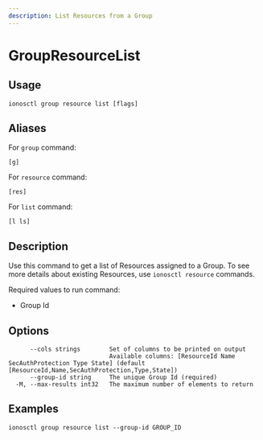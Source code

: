 ```yaml
---
description: List Resources from a Group
---
```


# GroupResourceList

## Usage

```text
ionosctl group resource list [flags]
```

## Aliases

For `group` command:

```text
[g]
```

For `resource` command:

```text
[res]
```

For `list` command:

```text
[l ls]
```

## Description

Use this command to get a list of Resources assigned to a Group. To see more details about existing Resources, use `ionosctl resource` commands.

Required values to run command:

* Group Id

## Options

```text
      --cols strings        Set of columns to be printed on output 
                            Available columns: [ResourceId Name SecAuthProtection Type State] (default [ResourceId,Name,SecAuthProtection,Type,State])
      --group-id string     The unique Group Id (required)
  -M, --max-results int32   The maximum number of elements to return
```

## Examples

```text
ionosctl group resource list --group-id GROUP_ID
```

